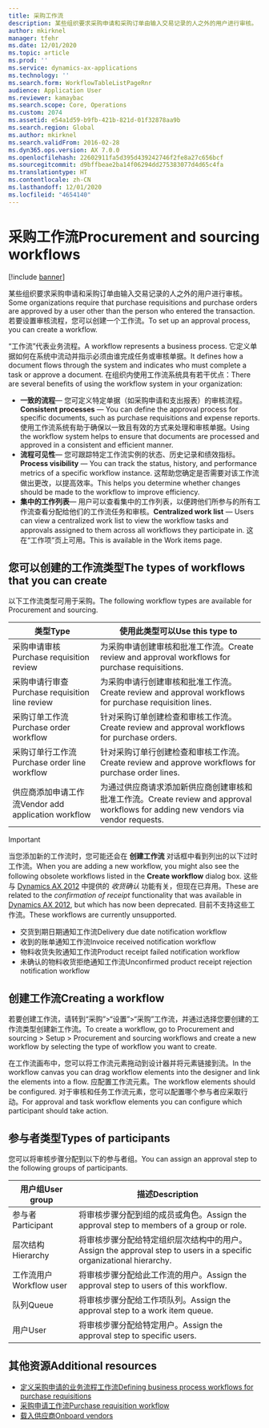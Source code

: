 ```yaml
---
title: 采购工作流
description: 某些组织要求采购申请和采购订单由输入交易记录的人之外的用户进行审核。 若要设置审核流程，您可以创建一个工作流。
author: mkirknel
manager: tfehr
ms.date: 12/01/2020
ms.topic: article
ms.prod: ''
ms.service: dynamics-ax-applications
ms.technology: ''
ms.search.form: WorkflowTableListPageRnr
audience: Application User
ms.reviewer: kamaybac
ms.search.scope: Core, Operations
ms.custom: 2074
ms.assetid: e54a1d59-b9fb-421b-821d-01f32878aa9b
ms.search.region: Global
ms.author: mkirknel
ms.search.validFrom: 2016-02-28
ms.dyn365.ops.version: AX 7.0.0
ms.openlocfilehash: 22602911fa5d395d439242746f2fe8a27c656bcf
ms.sourcegitcommit: d9bffbeae2ba14f06294dd275383077d4d65c4fa
ms.translationtype: HT
ms.contentlocale: zh-CN
ms.lasthandoff: 12/01/2020
ms.locfileid: "4654140"
---
```

# <a name="procurement-and-sourcing-workflows"></a><span data-ttu-id="50838-104">采购工作流</span><span class="sxs-lookup"><span data-stu-id="50838-104">Procurement and sourcing workflows</span></span>

[!include [banner](../includes/banner.md)]

<span data-ttu-id="50838-105">某些组织要求采购申请和采购订单由输入交易记录的人之外的用户进行审核。</span><span class="sxs-lookup"><span data-stu-id="50838-105">Some organizations require that purchase requisitions and purchase orders are approved by a user other than the person who entered the transaction.</span></span> <span data-ttu-id="50838-106">若要设置审核流程，您可以创建一个工作流。</span><span class="sxs-lookup"><span data-stu-id="50838-106">To set up an approval process, you can create a workflow.</span></span>

<span data-ttu-id="50838-107">“工作流”代表业务流程。</span><span class="sxs-lookup"><span data-stu-id="50838-107">A workflow represents a business process.</span></span> <span data-ttu-id="50838-108">它定义单据如何在系统中流动并指示必须由谁完成任务或审核单据。</span><span class="sxs-lookup"><span data-stu-id="50838-108">It defines how a document flows through the system and indicates who must complete a task or approve a document.</span></span> <span data-ttu-id="50838-109">在组织内使用工作流系统具有若干优点：</span><span class="sxs-lookup"><span data-stu-id="50838-109">There are several benefits of using the workflow system in your organization:</span></span>

- <span data-ttu-id="50838-110">**一致的流程**— 您可定义特定单据（如采购申请和支出报表）的审核流程。</span><span class="sxs-lookup"><span data-stu-id="50838-110">**Consistent processes** — You can define the approval process for specific documents, such as purchase requisitions and expense reports.</span></span> <span data-ttu-id="50838-111">使用工作流系统有助于确保以一致且有效的方式来处理和审核单据。</span><span class="sxs-lookup"><span data-stu-id="50838-111">Using the workflow system helps to ensure that documents are processed and approved in a consistent and efficient manner.</span></span>
- <span data-ttu-id="50838-112">**流程可见性**— 您可跟踪特定工作流实例的状态、历史记录和绩效指标。</span><span class="sxs-lookup"><span data-stu-id="50838-112">**Process visibility** — You can track the status, history, and performance metrics of a specific workflow instance.</span></span> <span data-ttu-id="50838-113">这帮助您确定是否需要对该工作流做出更改，以提高效率。</span><span class="sxs-lookup"><span data-stu-id="50838-113">This helps you determine whether changes should be made to the workflow to improve efficiency.</span></span>
- <span data-ttu-id="50838-114">**集中的工作列表**— 用户可以查看集中的工作列表，以便跨他们所参与的所有工作流查看分配给他们的工作流任务和审核。</span><span class="sxs-lookup"><span data-stu-id="50838-114">**Centralized work list** — Users can view a centralized work list to view the workflow tasks and approvals assigned to them across all workflows they participate in.</span></span> <span data-ttu-id="50838-115">这在“工作项”页上可用。</span><span class="sxs-lookup"><span data-stu-id="50838-115">This is available in the Work items page.</span></span>

## <a name="the-types-of-workflows-that-you-can-create"></a><span data-ttu-id="50838-116">您可以创建的工作流类型</span><span class="sxs-lookup"><span data-stu-id="50838-116">The types of workflows that you can create</span></span>

<span data-ttu-id="50838-117">以下工作流类型可用于采购。</span><span class="sxs-lookup"><span data-stu-id="50838-117">The following workflow types are available for Procurement and sourcing.</span></span>

| <span data-ttu-id="50838-118">类型</span><span class="sxs-lookup"><span data-stu-id="50838-118">Type</span></span> | <span data-ttu-id="50838-119">使用此类型可以</span><span class="sxs-lookup"><span data-stu-id="50838-119">Use this type to</span></span> |
|---|---|
| <span data-ttu-id="50838-120">采购申请审核</span><span class="sxs-lookup"><span data-stu-id="50838-120">Purchase requisition review</span></span> | <span data-ttu-id="50838-121">为采购申请创建审核和批准工作流。</span><span class="sxs-lookup"><span data-stu-id="50838-121">Create review and approval workflows for purchase requisitions.</span></span> |
| <span data-ttu-id="50838-122">采购申请行审查</span><span class="sxs-lookup"><span data-stu-id="50838-122">Purchase requisition line review</span></span> | <span data-ttu-id="50838-123">为采购申请行创建审核和批准工作流。</span><span class="sxs-lookup"><span data-stu-id="50838-123">Create review and approval workflows for purchase requisition lines.</span></span> |
| <span data-ttu-id="50838-124">采购订单工作流</span><span class="sxs-lookup"><span data-stu-id="50838-124">Purchase order workflow</span></span> | <span data-ttu-id="50838-125">针对采购订单创建检查和审核工作流。</span><span class="sxs-lookup"><span data-stu-id="50838-125">Create review and approval workflows for purchase orders.</span></span> |
| <span data-ttu-id="50838-126">采购订单行工作流</span><span class="sxs-lookup"><span data-stu-id="50838-126">Purchase order line workflow</span></span> | <span data-ttu-id="50838-127">针对采购订单行创建检查和审核工作流。</span><span class="sxs-lookup"><span data-stu-id="50838-127">Create review and approve workflows for purchase order lines.</span></span> |
| <span data-ttu-id="50838-128">供应商添加申请工作流</span><span class="sxs-lookup"><span data-stu-id="50838-128">Vendor add application workflow</span></span> | <span data-ttu-id="50838-129">为通过供应商请求添加新供应商创建审核和批准工作流。</span><span class="sxs-lookup"><span data-stu-id="50838-129">Create review and approval workflows for adding new vendors via vendor requests.</span></span> |

> [!IMPORTANT]
> <span data-ttu-id="50838-130">当您添加新的工作流时，您可能还会在 **创建工作流** 对话框中看到列出的以下过时工作流。</span><span class="sxs-lookup"><span data-stu-id="50838-130">When you are adding a new workflow, you might also see the following obsolete workflows listed in the **Create workflow** dialog box.</span></span> <span data-ttu-id="50838-131">这些与 [Dynamics AX 2012](https://docs.microsoft.com/dynamicsax-2012/appuser-itpro/set-up-procurement-and-sourcing-workflows) 中提供的 *收货确认* 功能有关，但现在已弃用。</span><span class="sxs-lookup"><span data-stu-id="50838-131">These are related to the *confirmation of receipt* functionality that was available in [Dynamics AX 2012](https://docs.microsoft.com/dynamicsax-2012/appuser-itpro/set-up-procurement-and-sourcing-workflows), but which has now been deprecated.</span></span> <span data-ttu-id="50838-132">目前不支持这些工作流。</span><span class="sxs-lookup"><span data-stu-id="50838-132">These workflows are currently unsupported.</span></span>
> 
> - <span data-ttu-id="50838-133">交货到期日期通知工作流</span><span class="sxs-lookup"><span data-stu-id="50838-133">Delivery due date notification workflow</span></span>
> - <span data-ttu-id="50838-134">收到的账单通知工作流</span><span class="sxs-lookup"><span data-stu-id="50838-134">Invoice received notification workflow</span></span>
> - <span data-ttu-id="50838-135">物料收货失败通知工作流</span><span class="sxs-lookup"><span data-stu-id="50838-135">Product receipt failed notification workflow</span></span>
> - <span data-ttu-id="50838-136">未确认的物料收货拒绝通知工作流</span><span class="sxs-lookup"><span data-stu-id="50838-136">Unconfirmed product receipt rejection notification workflow</span></span>

## <a name="creating-a-workflow"></a><span data-ttu-id="50838-137">创建工作流</span><span class="sxs-lookup"><span data-stu-id="50838-137">Creating a workflow</span></span>

<span data-ttu-id="50838-138">若要创建工作流，请转到“采购”&gt;“设置”&gt;“采购”工作流，并通过选择您要创建的工作流类型创建新工作流。</span><span class="sxs-lookup"><span data-stu-id="50838-138">To create a workflow, go to Procurement and sourcing &gt; Setup &gt; Procurement and sourcing workflows and create a new workflow by selecting the type of workflow you want to create.</span></span> 

<span data-ttu-id="50838-139">在工作流画布中，您可以将工作流元素拖动到设计器并将元素链接到流。</span><span class="sxs-lookup"><span data-stu-id="50838-139">In the workflow canvas you can drag workflow elements into the designer and link the elements into a flow.</span></span> <span data-ttu-id="50838-140">应配置工作流元素。</span><span class="sxs-lookup"><span data-stu-id="50838-140">The workflow elements should be configured.</span></span> <span data-ttu-id="50838-141">对于审核和任务工作流元素，您可以配置哪个参与者应采取行动。</span><span class="sxs-lookup"><span data-stu-id="50838-141">For approval and task workflow elements you can configure which participant should take action.</span></span>

## <a name="types-of-participants"></a><span data-ttu-id="50838-142">参与者类型</span><span class="sxs-lookup"><span data-stu-id="50838-142">Types of participants</span></span>

<span data-ttu-id="50838-143">您可以将审核步骤分配到以下的参与者组。</span><span class="sxs-lookup"><span data-stu-id="50838-143">You can assign an approval step to the following groups of participants.</span></span>

| <span data-ttu-id="50838-144">用户组</span><span class="sxs-lookup"><span data-stu-id="50838-144">User group</span></span> | <span data-ttu-id="50838-145">描述</span><span class="sxs-lookup"><span data-stu-id="50838-145">Description</span></span> |
|---|---|
| <span data-ttu-id="50838-146">参与者</span><span class="sxs-lookup"><span data-stu-id="50838-146">Participant</span></span> | <span data-ttu-id="50838-147">将审核步骤分配到组的成员或角色。</span><span class="sxs-lookup"><span data-stu-id="50838-147">Assign the approval step to members of a group or role.</span></span> |
| <span data-ttu-id="50838-148">层次结构</span><span class="sxs-lookup"><span data-stu-id="50838-148">Hierarchy</span></span> | <span data-ttu-id="50838-149">将审核步骤分配给特定组织层次结构中的用户。</span><span class="sxs-lookup"><span data-stu-id="50838-149">Assign the approval step to users in a specific organizational hierarchy.</span></span> |
| <span data-ttu-id="50838-150">工作流用户</span><span class="sxs-lookup"><span data-stu-id="50838-150">Workflow user</span></span> | <span data-ttu-id="50838-151">将审核步骤分配给此工作流的用户。</span><span class="sxs-lookup"><span data-stu-id="50838-151">Assign the approval step to users of this workflow.</span></span> |
| <span data-ttu-id="50838-152">队列</span><span class="sxs-lookup"><span data-stu-id="50838-152">Queue</span></span> | <span data-ttu-id="50838-153">将审核步骤分配给工作项队列。</span><span class="sxs-lookup"><span data-stu-id="50838-153">Assign the approval step to a work item queue.</span></span> |
| <span data-ttu-id="50838-154">用户</span><span class="sxs-lookup"><span data-stu-id="50838-154">User</span></span> | <span data-ttu-id="50838-155">将审核步骤分配给特定用户。</span><span class="sxs-lookup"><span data-stu-id="50838-155">Assign the approval step to specific users.</span></span> |

## <a name="additional-resources"></a><span data-ttu-id="50838-156">其他资源</span><span class="sxs-lookup"><span data-stu-id="50838-156">Additional resources</span></span>

- [<span data-ttu-id="50838-157">定义采购申请的业务流程工作流</span><span class="sxs-lookup"><span data-stu-id="50838-157">Defining business process workflows for purchase requisitions</span></span>](https://www.microsoft.com/download/details.aspx?id=101821)
- [<span data-ttu-id="50838-158">采购申请工作流</span><span class="sxs-lookup"><span data-stu-id="50838-158">Purchase requisition workflow</span></span>](purchase-requisitions-workflow.md)
- [<span data-ttu-id="50838-159">载入供应商</span><span class="sxs-lookup"><span data-stu-id="50838-159">Onboard vendors</span></span>](vendor-onboarding.md)
